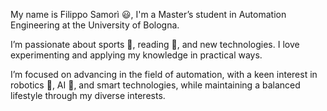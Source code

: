 My name is Filippo Samorì 😃, I'm a Master’s student in Automation Engineering at the University of Bologna.

I’m passionate about sports 🏃, reading 📘, and new technologies. I love experimenting and applying my knowledge in practical ways.

I’m focused on advancing in the field of automation, with a keen interest in robotics 🦾, AI 🤖, and smart technologies, while maintaining a balanced lifestyle through my diverse interests.
